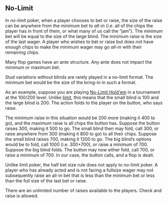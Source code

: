 No-Limit
--------

In *no-limit* poker, when a player chooses to bet or raise, the size of the raise can
be anywhere from the minimum bet to *all-in* (i.e. all of the chips the player has in
front of them, or what many of us call the “jam”). The minimum bet will be equal
to the size of the large blind.  The minimum raise is the size of the last wager. A
player who wishes to bet or raise but does not have enough chips to make the
minimum wager may go *all-in* with their remaining chips. 

Many flop games have an ante structure.  Any ante does not impact the minimum
or maximum bet.

Stud variations without blinds are rarely played in a no-limit format. The
minimum bet would be the size of the bring-in in such a format.

As an example, suppose you are playing [No-Limit Hold'em](./holdem.md) in
a tournament at the 100/200 level. Unlike [limit](./limit.md), this
means that the small blind is 100 and the large blind is 200.  The
action folds to the player on the button, who says raise. 

The minimum raise in this situation would be 200 more (making it 400 to go),
and the maximum raise is all chips the button has.  Suppose the button raises
300, making it 500 to go.  The small blind then may fold, call 300, or raise
anywhere from 300 (making it 800 to go) to all their chips. Suppose the small
blind raises 700, making it 1200 to go. The big blind’s options would be to
fold, call 1000 (i.e. 300+700), or raise a minimum of 700. Suppose the big
blind folds. The button may now either fold, call 700, or raise a minimum
of 700. In our case, the button calls, and a flop is dealt.

Unlike limit poker, the half bet size rule does not apply to no-limit poker. A player
who has already acted and is not facing a fullsize wager may not subsequently
raise an all-in bet that is less than the minimum bet or less than the full size of
the last bet or raise.

There are an unlimited number of raises available to the players. Check and raise
is allowed.


